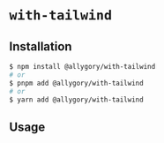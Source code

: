 # `with-tailwind`

## Installation

```sh
$ npm install @allygory/with-tailwind
# or
$ pnpm add @allygory/with-tailwind
# or
$ yarn add @allygory/with-tailwind
```

## Usage

<!-- View docs [here](https://google.com). -->
